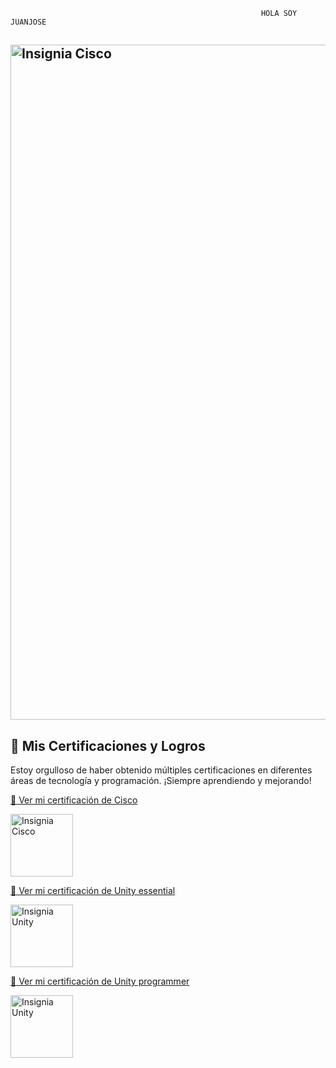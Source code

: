 


                                                            HOLA SOY JUANJOSE

##  <img src="https://tse3.mm.bing.net/th?id=OIG4.0Gu7M6CWLbKiK2tJPOkx&cb=iwc1&pid=ImgGn" alt="Insignia Cisco" width="1080" heigth="640"/>

## 🚀 Mis Certificaciones y Logros  
Estoy orgulloso de haber obtenido múltiples certificaciones en diferentes áreas de tecnología y programación. ¡Siempre aprendiendo y mejorando!  

[🔗 Ver mi certificación de Cisco](https://www.credly.com/badges/ca833fdd-b8c5-4b8b-9492-2ef961d84a02/public_url)

<img src="https://images.credly.com/size/680x680/images/19e742ef-13be-4d26-87ed-ac8f5fd0643c/image.png" alt="Insignia Cisco" width="100"/>

[🔗 Ver mi certificación de Unity essential](https://www.credly.com/badges/3dd32597-c3aa-45e0-bf72-10eb6edb6988)

<img src="https://images.credly.com/images/99f74b86-46d7-429d-9d43-2ed446b35af9/blob" alt="Insignia Unity" width="100"/>

[🔗 Ver mi certificación de Unity programmer](https://www.credly.com/badges/7ff70a66-436a-4aee-99b5-40541f8a97fb/public_url)   

<img src="https://images.credly.com/images/a7bea4b9-3704-4905-8681-aeaf64efd2f1/blob" alt="Insignia Unity" width="100"/>

